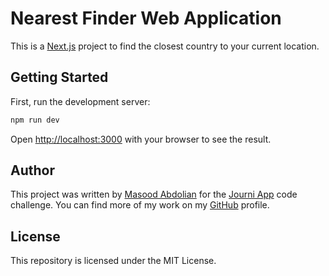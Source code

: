 # Nearest Finder Web Application

This is a [Next.js](https://nextjs.org/) project to find the closest country to your current location.

## Getting Started

First, run the development server:

```bash
npm run dev
```

Open [http://localhost:3000](http://localhost:3000) with your browser to see the result.

## Author

This project was written by [Masood Abdolian](https://www.linkedin.com/in/masood-abdolian) for the [Journi App](https://www.journiapp.com) code challenge. You can find more of my work on my [GitHub](https://github.com/abdolian) profile.

## License

This repository is licensed under the MIT License.
